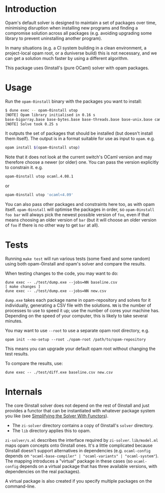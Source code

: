 # Introduction

Opam's default solver is designed to maintain a set of packages over time,
minimising disruption when installing new programs and finding a compromise
solution across all packages (e.g. avoiding upgrading some library to prevent
uninstalling another program).

In many situations (e.g. a CI system building in a clean environment, a
project-local opam root, or a duniverse build) this is not necessary, and we
can get a solution much faster by using a different algorithm.

This package uses 0install's (pure OCaml) solver with opam packages.

# Usage

Run the `opam-0install` binary with the packages you want to install:

```bash
$ dune exec -- opam-0install utop
[NOTE] Opam library initialised in 0.16 s
base-bigarray.base base-bytes.base base-threads.base base-unix.base camomile.1.0.2 charInfo_width.1.1.0 conf-m4.1 cppo.1.6.6 dune.2.1.3 dune-configurator.2.1.3 dune-private-libs.2.1.3 lambda-term.2.0.3 lwt.5.1.1 lwt_log.1.1.1 lwt_react.1.1.3 mmap.1.1.0 ocaml.4.09.0 ocaml-base-compiler.4.09.0 ocaml-config.1 ocamlbuild.0.14.0 ocamlfind.1.8.1 ocplib-endian.1.0 react.1.2.1 result.1.4 seq.base topkg.1.0.1 utop.2.4.3 zed.2.0.4
[NOTE] Solve took 0.25 s
```

It outputs the set of packages that should be installed (but doesn't install them itself).
The output is in a format suitable for use as input to `opam`. e.g.

```bash
opam install $(opam-0install utop)
```

Note that it does not look at the current switch's OCaml version and may therefore choose a newer (or older) one.
You can pass the version explicitly to constrain it. e.g.

```bash
opam-0install utop ocaml.4.08.1
```

or

```bash
opam-0install utop 'ocaml<4.09'
```

You can also pass other packages and constraints here too, as with opam itself.
`opam-0install` will optimise the packages in order, so `opam-0install foo bar` will always pick the
newest possible version of `foo`, even if that means choosing an older version of `bar`
(but it will choose an older version of `foo` if there is no other way to get `bar` at all).

# Tests

Running `make test` will run various tests (some fixed and some random) using
both opam-0install and opam's solver and compare the results.

When testing changes to the code, you may want to do:

    dune exec -- ./test/dump.exe --jobs=NN baseline.csv
    [ make changes ]
    dune exec -- ./test/dump.exe --jobs=NN new.csv

`dump.exe` takes each package name in opam-repository and solves for it
individually, generating a CSV file with the solutions. `NN` is the number of
processes to use to speed it up; use the number of cores your machine has.
Depending on the speed of your computer, this is likely to take several
minutes.

You may want to use `--root` to use a separate opam root directory, e.g.

    opam init --no-setup --root ./opam-root /path/to/opam-repository

This means you can upgrade your default opam root without changing the test results.

To compare the results, use:

    dune exec -- ./test/diff.exe baseline.csv new.csv

# Internals

The core 0install solver does not depend on the rest of 0install and just
provides a functor that can be instantiated with whatever package system you
like (see [Simplifying the Solver With Functors][]).

- The `zi-solver` directory contains a copy of 0install's `solver` directory.
- The `lib` directory applies this to opam.

`zi-solver/s.ml` describes the interface required by `zi-solver`.
`lib/model.ml` maps opam concepts onto 0install ones. It's a little
complicated because 0install doesn't support alternatives in dependencies (e.g.
`ocaml-config` depends on `"ocaml-base-compiler" | "ocaml-variants" |
"ocaml-system"`). The mapping introduces a "virtual" package in these cases
(so `ocaml-config` depends on a virtual package that has three available versions,
with dependencies on the real packages).

A virtual package is also created if you specify multiple packages on the command-line.

[Simplifying the Solver With Functors]: https://roscidus.com/blog/blog/2014/09/17/simplifying-the-solver-with-functors/
